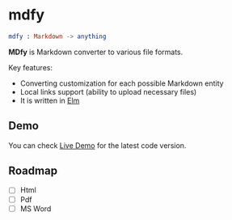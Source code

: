 # mdfy

```elm
mdfy : Markdown -> anything
```

**MDfy** is Markdown converter to various file formats.

Key features:
- Converting customization for each possible Markdown entity
- Local links support (ability to upload necessary files)
- It is written in [Elm](https://elm-lang.org/)

## Demo

You can check [Live Demo](https://mdfy-1-w0253200.deta.app/) for the latest code version.
## Roadmap

- [ ] Html
- [ ] Pdf
- [ ] MS Word

